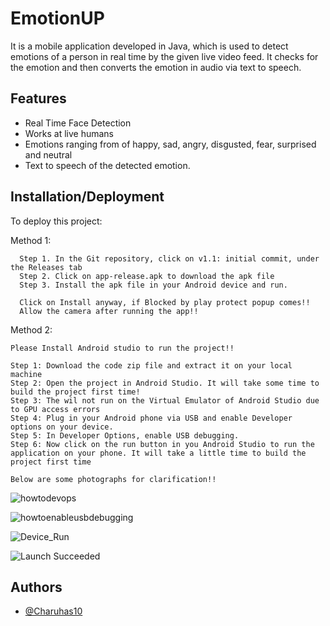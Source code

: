 
# EmotionUP
It is a mobile application developed in Java, which is used to detect emotions of a person in real time by the given live video feed. It checks for the emotion and then converts the emotion in audio via text to speech.


## Features

- Real Time Face Detection
- Works at live humans
- Emotions ranging from of happy, sad, angry, disgusted, fear, surprised and neutral
- Text to speech of the detected emotion.



## Installation/Deployment

To deploy this project:

Method 1:

```
  Step 1. In the Git repository, click on v1.1: initial commit, under  the Releases tab
  Step 2. Click on app-release.apk to download the apk file
  Step 3. Install the apk file in your Android device and run.
  
  Click on Install anyway, if Blocked by play protect popup comes!!
  Allow the camera after running the app!!
```

Method 2:

```
Please Install Android studio to run the project!!

Step 1: Download the code zip file and extract it on your local machine
Step 2: Open the project in Android Studio. It will take some time to build the project first time!
Step 3: The wil not run on the Virtual Emulator of Android Studio due to GPU access errors
Step 4: Plug in your Android phone via USB and enable Developer options on your device.
Step 5: In Developer Options, enable USB debugging.
Step 6: Now click on the run button in you Android Studio to run the application on your phone. It will take a little time to build the project first time

Below are some photographs for clarification!!
```
![howtodevops](https://user-images.githubusercontent.com/72398218/171612825-ba0ba09c-5b99-4f66-8d9f-a83248b6f001.jpg)

![howtoenableusbdebugging](https://user-images.githubusercontent.com/72398218/171612939-ac9c1ca7-70f8-4b49-9f35-93775eab9141.jpg)

![Device_Run](https://user-images.githubusercontent.com/72398218/171613681-f08edd24-6bc1-4486-b9db-e89616e8d2cc.png)

![Launch Succeeded](https://user-images.githubusercontent.com/72398218/171613694-1ce2eaa7-33fd-4371-8178-0b2046ef63fa.png)


## Authors

- [@Charuhas10](https://www.github.com/Charuhas10)

